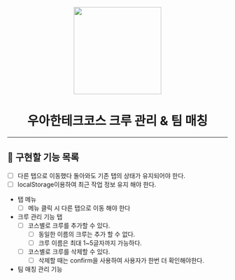 <p align="middle" >
  <img width="200px;" src="../images/laptop_emoji.png"/>
</p>
<h1 align="middle">우아한테크코스 크루 관리 & 팀 매칭</h1>

---

## 📜 구현할 기능 목록
- [ ] 다른 탭으로 이동했다 돌아와도 기존 탭의 상태가 유지되어야 한다.
- [ ] localStorage이용하여 최근 작업 정보 유지 해야 한다.
- 탭 메뉴
  - [ ] 메뉴 클릭 시 다른 탭으로 이동 해야 한다
- 크루 관리 기능 탭
  - [ ] 코스별로 크루를 추가할 수 있다.
    - [ ] 동일한 이름의 크루는 추가 할 수 없다.
    - [ ] 크루 이름은 최대 1~5글자까지 가능하다.
  - [ ] 코스별로 크루를 삭제할 수 있다.
    - [ ] 삭제할 때는 confirm을 사용하여 사용자가 한번 더 확인해야한다.
- 팀 매칭 관리 기능